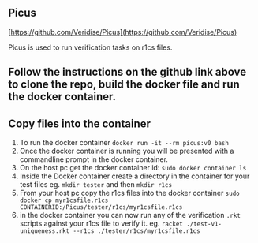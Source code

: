 ## Picus
[https://github.com/Veridise/Picus](https://github.com/Veridise/Picus)

Picus is used to run verification tasks on r1cs files.

## Follow the instructions on the github link above to clone the repo, build the docker file and run the docker container.

## Copy files into the container
1. To run the docker container ```docker run -it --rm picus:v0 bash```
2. Once the docker container is running you will be presented with a commandline prompt in the docker container.
3. On the host pc get the docker container id: ```sudo docker container ls```
4. Inside the Docker container create a directory in the container for your test files eg. ```mkdir tester``` and then ```mkdir r1cs```
5. From your host pc copy the r1cs files into the docker container ```sudo docker cp myr1csfile.r1cs CONTAINERID:/Picus/tester/r1cs/myr1csfile.r1cs```
6. in the docker container you can now run any of the verification ```.rkt``` scripts against your r1cs file to verify it. eg. ```racket ./test-v1-uniqueness.rkt --r1cs ./tester/r1cs/myr1csfile.r1cs```

